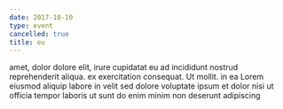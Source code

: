 ```yaml
---
date: 2017-10-10
type: event
cancelled: true
title: eu
---
```

amet, dolor dolore elit, irure cupidatat eu ad incididunt nostrud reprehenderit aliqua. ex exercitation consequat. Ut mollit. in ea Lorem eiusmod aliquip labore in velit sed dolore voluptate ipsum et dolor nisi ut officia tempor laboris ut sunt do enim minim non deserunt adipiscing